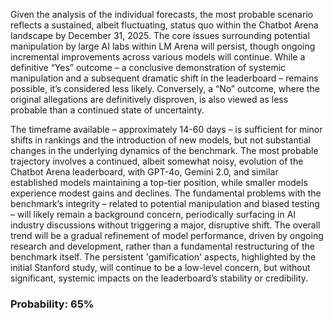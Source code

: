 Given the analysis of the individual forecasts, the most probable scenario reflects a sustained, albeit fluctuating, status quo within the Chatbot Arena landscape by December 31, 2025. The core issues surrounding potential manipulation by large AI labs within LM Arena will persist, though ongoing incremental improvements across various models will continue. While a definitive “Yes” outcome – a conclusive demonstration of systemic manipulation and a subsequent dramatic shift in the leaderboard – remains possible, it’s considered less likely. Conversely, a “No” outcome, where the original allegations are definitively disproven, is also viewed as less probable than a continued state of uncertainty. 

The timeframe available – approximately 14-60 days – is sufficient for minor shifts in rankings and the introduction of new models, but not substantial changes in the underlying dynamics of the benchmark.  The most probable trajectory involves a continued, albeit somewhat noisy, evolution of the Chatbot Arena leaderboard, with GPT-4o, Gemini 2.0, and similar established models maintaining a top-tier position, while smaller models experience modest gains and declines. The fundamental problems with the benchmark’s integrity – related to potential manipulation and biased testing – will likely remain a background concern, periodically surfacing in AI industry discussions without triggering a major, disruptive shift. The overall trend will be a gradual refinement of model performance, driven by ongoing research and development, rather than a fundamental restructuring of the benchmark itself. The persistent 'gamification' aspects, highlighted by the initial Stanford study, will continue to be a low-level concern, but without significant, systemic impacts on the leaderboard’s stability or credibility.

### Probability: 65%